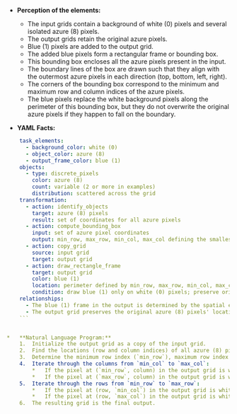 *   **Perception of the elements:**
    *   The input grids contain a background of white (0) pixels and several isolated azure (8) pixels.
    *   The output grids retain the original azure pixels.
    *   Blue (1) pixels are added to the output grid.
    *   The added blue pixels form a rectangular frame or bounding box.
    *   This bounding box encloses all the azure pixels present in the input.
    *   The boundary lines of the box are drawn such that they align with the outermost azure pixels in each direction (top, bottom, left, right).
    *   The corners of the bounding box correspond to the minimum and maximum row and column indices of the azure pixels.
    *   The blue pixels replace the white background pixels along the perimeter of this bounding box, but they do not overwrite the original azure pixels if they happen to fall on the boundary.

*   **YAML Facts:**
    
```yaml
    task_elements:
      - background_color: white (0)
      - object_color: azure (8)
      - output_frame_color: blue (1)
    objects:
      - type: discrete_pixels
        color: azure (8)
        count: variable (2 or more in examples)
        distribution: scattered across the grid
    transformation:
      - action: identify_objects
        target: azure (8) pixels
        result: set of coordinates for all azure pixels
      - action: compute_bounding_box
        input: set of azure pixel coordinates
        output: min_row, max_row, min_col, max_col defining the smallest rectangle enclosing all azure pixels
      - action: copy_grid
        source: input grid
        target: output grid
      - action: draw_rectangle_frame
        target: output grid
        color: blue (1)
        location: perimeter defined by min_row, max_row, min_col, max_col
        condition: draw blue (1) only on white (0) pixels; preserve original azure (8) pixels if they lie on the frame perimeter.
    relationships:
      - The blue (1) frame in the output is determined by the spatial extent (min/max row/col) of the azure (8) pixels in the input.
      - The output grid preserves the original azure (8) pixels' locations.
    ```


*   **Natural Language Program:**
    1.  Initialize the output grid as a copy of the input grid.
    2.  Find the locations (row and column indices) of all azure (8) pixels in the input grid.
    3.  Determine the minimum row index (`min_row`), maximum row index (`max_row`), minimum column index (`min_col`), and maximum column index (`max_col`) among all identified azure pixel locations.
    4.  Iterate through the columns from `min_col` to `max_col`:
        *   If the pixel at (`min_row`, column) in the output grid is white (0), change it to blue (1).
        *   If the pixel at (`max_row`, column) in the output grid is white (0), change it to blue (1).
    5.  Iterate through the rows from `min_row` to `max_row`:
        *   If the pixel at (row, `min_col`) in the output grid is white (0), change it to blue (1).
        *   If the pixel at (row, `max_col`) in the output grid is white (0), change it to blue (1).
    6.  The resulting grid is the final output.